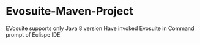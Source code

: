 # Evosuite-Maven-Project
EVosuite supports only Java 8 version
Have invoked Evosuite in Command prompt of Eclispe IDE

